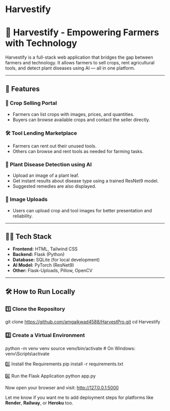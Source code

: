 # Harvestify
# 🌾 Harvestify - Empowering Farmers with Technology

Harvestify is a full-stack web application that bridges the gap between farmers and technology. It allows farmers to sell crops, rent agricultural tools, and detect plant diseases using AI — all in one platform.

---

## 🚀 Features

### 🌱 Crop Selling Portal
- Farmers can list crops with images, prices, and quantities.
- Buyers can browse available crops and contact the seller directly.

### 🛠 Tool Lending Marketplace
- Farmers can rent out their unused tools.
- Others can browse and rent tools as needed for farming tasks.

### 🧠 Plant Disease Detection using AI
- Upload an image of a plant leaf.
- Get instant results about disease type using a trained ResNet9 model.
- Suggested remedies are also displayed.

### 📸 Image Uploads
- Users can upload crop and tool images for better presentation and reliability.

---

## 🧑‍💻 Tech Stack

- **Frontend:** HTML, Tailwind CSS
- **Backend:** Flask (Python)
- **Database:** SQLite (for local development)
- **AI Model:** PyTorch (ResNet9)
- **Other:** Flask-Uploads, Pillow, OpenCV

---

## 🛠 How to Run Locally

### 1️⃣ Clone the Repository
git clone https://github.com/amgaikwad4588/HarvestPro.git
cd Harvestify

### 2️⃣ Create a Virtual Environment
python -m venv venv
source venv/bin/activate  # On Windows: venv\Scripts\activate

3️⃣ Install the Requirements
pip install -r requirements.txt

4️⃣ Run the Flask Application
python app.py

Now open your browser and visit:
http://127.0.0.1:5000


Let me know if you want me to add deployment steps for platforms like **Render**, **Railway**, or **Heroku** too.
